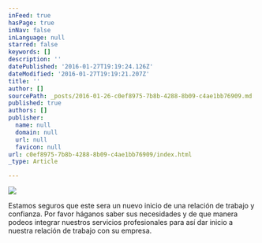 ```yaml
---
inFeed: true
hasPage: true
inNav: false
inLanguage: null
starred: false
keywords: []
description: ''
datePublished: '2016-01-27T19:19:24.126Z'
dateModified: '2016-01-27T19:19:21.207Z'
title: ''
author: []
sourcePath: _posts/2016-01-26-c0ef8975-7b8b-4288-8b09-c4ae1bb76909.md
published: true
authors: []
publisher:
  name: null
  domain: null
  url: null
  favicon: null
url: c0ef8975-7b8b-4288-8b09-c4ae1bb76909/index.html
_type: Article

---
```

![](https://s3-us-west-2.amazonaws.com/the-grid-img/p/6baba36d11b70d4bd46ef6a3d614b676624ad8ca.jpg)

Estamos seguros que este sera un nuevo inicio de una relación de trabajo y confianza. Por favor háganos saber sus necesidades y de que manera podeos integrar nuestros servicios profesionales para así dar inicio a nuestra relación de trabajo con su empresa.